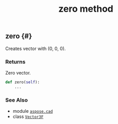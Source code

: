 ﻿---
title: zero method
second_title: Aspose.CAD for Python via .NET API References
description: 
type: docs
weight: 140
url: /python-net/aspose.cad/vector3f/zero/
is_root: false
---

## zero {#}

Creates vector with (0, 0, 0).


### Returns 


Zero vector.


```python
def zero(self):
    ...
```





### See Also
* module [`aspose.cad`](../../)
* class [`Vector3F`](/cad/python-net/aspose.cad/vector3f)
